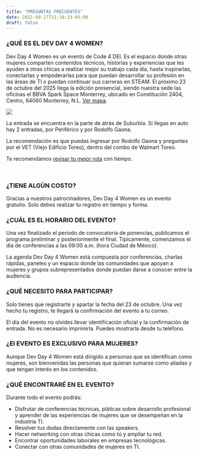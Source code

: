 ```yaml
---
title: "PREGUNTAS FRECUENTES"
date: 2022-09-17T21:10:33-05:00
draft: false
---
```


### ¿QUÉ ES EL DEV DAY 4 WOMEN?

Dev Day 4 Women es un evento de Code 4 DEI. Es el espacio donde otras mujeres comparten contenidos técnicos, historias y experiencias que les ayuden a otras chicas a realizar mejor su trabajo cada día, hasta inspirarlas, conectarlas y empoderarlas para que puedan desarrollar su profesión en las áreas de TI o puedan continuar sus carreras en STEAM. El próximo 23 de octubre del 2025 llega la edición presencial, siendo nuestra sede las oficinas el BBVA Spark Space Monterrey, ubicado en Constitución 2404, Centro, 64060 Monterrey, N.L. [Ver mapa](https://maps.app.goo.gl/WjVNohx4TiRkn12G8).
<br>

<a href="https://www.bing.com/maps?osid=1dc34f4a-750d-4fae-b0e2-149b7066bd10&cp=19.445449~-99.220909&lvl=17&pi=0&v=2&sV=2&form=S00027" target="_blank">
<img src="/images/blog/walmart.png" class="img-fluid mx-auto d-block">
</a>

La entrada se encuentra en la parte de atrás de Suburbia. Si llegas en auto hay 2 entradas, por Periférico y por Rodolfo Gaona.

La recomendación es que puedas ingresar por Rodolfo Gaona y preguntes por el VET (Viejo Edificio Toreo), dentro del combo de Walmart Toreo.

Te recomendamos [revisar tu mejor ruta](https://m.moovitapp.com/) con tiempo.

<br>



### ¿TIENE ALGÚN COSTO?

Gracias a nuestros patrocinadores, Dev Day 4 Women es un evento gratuito. Solo debes realizar tu registro en tiempo y forma.


### ¿CUÁL ES EL HORARIO DEL EVENTO?

Una vez finalizado el periodo de convocatoria de ponencias, publicamos el programa preliminar y posteriormente el final. Típicamente, comenzamos el día de conferencias a las 09:00 a.m. (hora Ciudad de México).

La agenda Dev Day 4 Women está compuesta por conferencias, charlas rápidas, paneles y un espacio donde las comunidades que apoyan a mujeres y grupos subrepresentados donde puedan darse a conocer entre la audiencia.


### ¿QUÉ NECESITO PARA PARTICIPAR?

Solo tienes que registrarte y apartar la fecha del 23 de octubre. Una vez hecho tu registro, te llegará la confirmación del evento a tu correo.

El día del evento no olvides llevar identificación oficial y la confirmación de entrada. No es necesario imprimirla. Puedes mostrarla desde tu teléfono.

### ¿El EVENTO ES EXCLUSIVO PARA MUJERES?

Aunque Dev Day 4 Women está dirigido a personas que se identifican como mujeres, son bienvenidas las personas que quieran sumarse como aliadas y que tengan interés en los contenidos.

### ¿QUÉ ENCONTRARÉ EN EL EVENTO?

Durante todo el evento podrás:

- Disfrutar de conferencias técnicas, pláticas sobre desarrollo profesional y aprender de las experiencias de mujeres que se desempeñan en la industria TI.
- Resolver tus dudas directamente con las speakers.
- Hacer networking con otras chicas como tú y ampliar tu red.
- Encontrar oportunidades laborales en empresas tecnológicas.
- Conectar con otras comunidades de mujeres en TI.